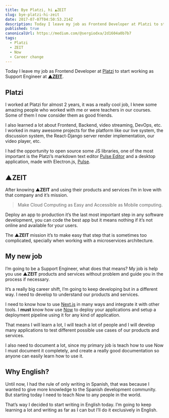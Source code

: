 ```yaml
---
title: Bye Platzi, hi ▲ZEIT
slug: bye-platzi-hi-zeit
date: 2017-07-07T04:50:53.214Z
description: Today I leave my job as Frontend Developer at Platzi to start working as Support Engineer at ▲ZEIT.
published: true
canonicalUrl: https://medium.com/@sergiodxa/2d1604a0b7b7
tags:
  - Platzi
  - ZEIT
  - Now
  - Career change
---
```


Today I leave my job as Frontend Developer at [Platzi](https://platzi.com/) to start working as Support Engineer at [**▲ZEIT**](https://zeit.co/).

## Platzi

I worked at Platzi for almost 2 years, it was a really cool job, I knew some amazing people who worked with me or were teachers in our courses. Some of them I now consider them as good friends.

I also learned a lot about Frontend, Backend, video streaming, DevOps, etc. I worked in many awesome projects for the platform like our live system, the discussion system, the React-Django server render implementation, our video player, etc.

I had the opportunity to open source some JS libraries, one of the most important is the Platzi’s markdown text editor [Pulse Editor](https://github.com/PlatziDev/pulse-editor) and a desktop application, made with Electron.js, [Pulse](https://github.com/PlatziDev/pulse).

## ▲ZEIT

After knowing **▲ZEIT** and using their products and services I’m in love with that company and it’s mission.

> Make Cloud Computing as Easy and Accessible as Mobile computing.

Deploy an app to production it’s the last most important step in any software development, you can code the best app but it means nothing if it’s not online and available for your users.

The **▲ZEIT** mission it’s to make easy that step that is sometimes too complicated, specially when working with a microservices architecture.

## My new job

I’m going to be a Support Engineer, what does that means? My job is help you use **▲ZEIT** products and services without problem and guide you in the process if necessary.

It’s a really big career shift, I’m going to keep developing but in a different way. I need to develop to understand our products and services.

I need to know how to use [Next.js](https://github.com/zeit/next.js) in many ways and integrate it with other tools. I **must** know how use [Now](https://zeit.co/now) to deploy your applications and setup a deployment pipeline using it for any kind of application.

That means I will learn a lot, I will teach a lot of people and I will develop many applications to test different possible use cases of our products and services.

I also need to document a lot, since my primary job is teach how to use Now I must document it completely, and create a really good documentation so anyone can easily learn how to use it.

## Why English?

Until now, I had the rule of only writing in Spanish, that was because I wanted to give more knowledge to the Spanish development community. But starting today I need to teach Now to any people in the world.

That’s way I decided to start writing in English today. I’m going to keep learning a lot and writing as far as I can but I’ll do it exclusively in English.
